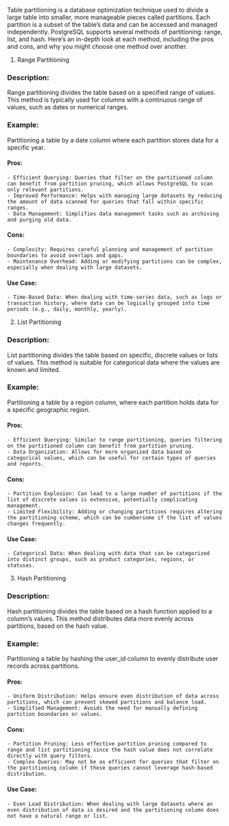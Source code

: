 Table partitioning is a database optimization technique used to divide a large table into smaller, more manageable pieces called partitions. Each partition is a subset of the table’s data and can be accessed and managed independently. PostgreSQL supports several methods of partitioning: range, list, and hash. Here’s an in-depth look at each method, including the pros and cons, and why you might choose one method over another.

1. Range Partitioning

### Description:

Range partitioning divides the table based on a specified range of values. This method is typically used for columns with a continuous range of values, such as dates or numerical ranges.

### Example:

Partitioning a table by a date column where each partition stores data for a specific year.

#### Pros:

    - Efficient Querying: Queries that filter on the partitioned column can benefit from partition pruning, which allows PostgreSQL to scan only relevant partitions.
    - Improved Performance: Helps with managing large datasets by reducing the amount of data scanned for queries that fall within specific ranges.
    - Data Management: Simplifies data management tasks such as archiving and purging old data.

#### Cons:

    - Complexity: Requires careful planning and management of partition boundaries to avoid overlaps and gaps.
    - Maintenance Overhead: Adding or modifying partitions can be complex, especially when dealing with large datasets.

#### Use Case:

    - Time-Based Data: When dealing with time-series data, such as logs or transaction history, where data can be logically grouped into time periods (e.g., daily, monthly, yearly).

2. List Partitioning

### Description:

List partitioning divides the table based on specific, discrete values or lists of values. This method is suitable for categorical data where the values are known and limited.

### Example:

Partitioning a table by a region column, where each partition holds data for a specific geographic region.

#### Pros:

    - Efficient Querying: Similar to range partitioning, queries filtering on the partitioned column can benefit from partition pruning.
    - Data Organization: Allows for more organized data based on categorical values, which can be useful for certain types of queries and reports.

#### Cons:

    - Partition Explosion: Can lead to a large number of partitions if the list of discrete values is extensive, potentially complicating management.
    - Limited Flexibility: Adding or changing partitions requires altering the partitioning scheme, which can be cumbersome if the list of values changes frequently.

#### Use Case:

    - Categorical Data: When dealing with data that can be categorized into distinct groups, such as product categories, regions, or statuses.

3. Hash Partitioning

### Description:

Hash partitioning divides the table based on a hash function applied to a column’s values. This method distributes data more evenly across partitions, based on the hash value.

### Example:

Partitioning a table by hashing the user_id column to evenly distribute user records across partitions.

#### Pros:

    - Uniform Distribution: Helps ensure even distribution of data across partitions, which can prevent skewed partitions and balance load.
    - Simplified Management: Avoids the need for manually defining partition boundaries or values.

#### Cons:

    - Partition Pruning: Less effective partition pruning compared to range and list partitioning since the hash value does not correlate directly with query filters.
    - Complex Queries: May not be as efficient for queries that filter on the partitioning column if those queries cannot leverage hash-based distribution.

#### Use Case:

    - Even Load Distribution: When dealing with large datasets where an even distribution of data is desired and the partitioning column does not have a natural range or list.
